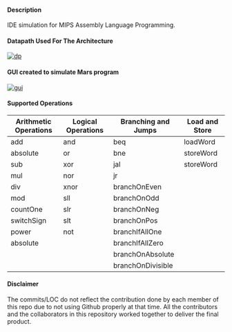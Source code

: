 #### Description

IDE simulation for MIPS Assembly Language Programming.

#### Datapath Used For The Architecture


<a href="https://ibb.co/LvzrSDv"><img src="https://i.ibb.co/KmjD6cm/dp.png" alt="dp" border="0"></a>

#### GUI created to simulate Mars program 


<a href="https://ibb.co/ggw69BP"><img src="https://i.ibb.co/tCc3KWx/gui.png" alt="gui" border="0"></a>

#### Supported Operations

| Arithmetic Operations | Logical Operations | Branching and Jumps | Load and Store |
|-----------------------|--------------------|---------------------|----------------|
| add                   | and                | beq                 | loadWord       |
| absolute              | or                 | bne                 | storeWord      |
| sub                   | xor                | jal                 | storeWord      |
| mul                   | nor                | jr                  |                |
| div                   | xnor               | branchOnEven        |                |
| mod                   | sll                | branchOnOdd         |                |
| countOne              | slr                | branchOnNeg         |                |
| switchSign            | slt                | branchOnPos         |                |
| power                 | not                | branchIfAllOne      |                |
| absolute              |                    | branchIfAllZero     |                |
|                       |                    | branchOnAbsolute    |                |
|                       |                    | branchOnDivisible   |                |

#### Disclaimer
The commits/LOC do not reflect the contribution done by each member of this repo due to not using Github properly at that time. All the contributors and the collaborators in this repository worked together to deliver the final product.

